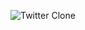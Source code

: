 ![Twitter Clone](https://github.com/wal-wizard/twitter-clone/assets/82295321/d893cd98-a480-471e-afaf-853461124014)
